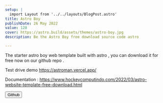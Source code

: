 ```yaml
---
setup: |
  import Layout from '../../layouts/BlogPost.astro'
title: Astro Boy
publishDate: 26 May 2022
value: 128
cover: https://astro.build/assets/themes/astro-boy.jpg
description: Be the Astro Boy free download source code astro

---
```


The starter astro boy web template built with astro , you can download it for free now on our github repo .

Test drive demo https://astroman.vercel.app/

Documentation : https://www.hockeycomputindo.com/2022/03/astro-website-template-free-download.html

<p><a href="https://github.com/mesinkasir/astro-website-template-themes-source-code-download"><button class="btn-meteor link"> Github</button></a></p>
